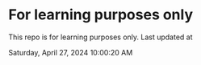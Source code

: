 # For learning purposes only
This repo is for learning purposes only.
Last updated at

Saturday, April 27, 2024 10:00:20 AM

